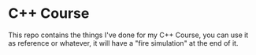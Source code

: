 # C++ Course

This repo contains the things I've done for my C++ Course, you can use it as reference or whatever, it will have a "fire simulation" at the end of it.
